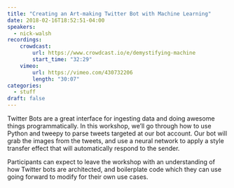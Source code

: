 ```yaml
---
title: "Creating an Art-making Twitter Bot with Machine Learning"
date: 2018-02-16T18:52:51-04:00
speakers:
  - nick-walsh
recordings:
    crowdcast:
        url: https://www.crowdcast.io/e/demystifying-machine
        start_time: "32:29"
    vimeo:
        url: https://vimeo.com/430732206
        length: "30:07"
categories:
  - stuff
draft: false
---
```


Twitter Bots are a great interface for ingesting data and doing awesome things programmatically. In this workshop, we’ll go through how to use Python and tweepy to parse tweets targeted at our    bot account. Our bot will grab the images from the tweets, and use a neural network to apply a style transfer effect that will automatically respond to the sender.

Participants can expect to leave the workshop with an understanding of how Twitter bots are architected, and boilerplate code which they can use going forward to modify for their own use cases.
